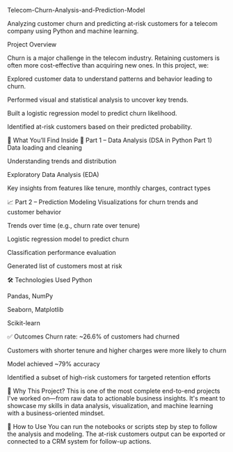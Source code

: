 Telecom-Churn-Analysis-and-Prediction-Model

Analyzing customer churn and predicting at-risk customers for a telecom company using Python and machine learning.

Project Overview

Churn is a major challenge in the telecom industry. Retaining customers is often more cost-effective than acquiring new ones. In this project, we:

Explored customer data to understand patterns and behavior leading to churn.

Performed visual and statistical analysis to uncover key trends.

Built a logistic regression model to predict churn likelihood.

Identified at-risk customers based on their predicted probability.

🧠 What You’ll Find Inside
📁 Part 1 – Data Analysis (DSA in Python Part 1)
Data loading and cleaning

Understanding trends and distribution

Exploratory Data Analysis (EDA)

Key insights from features like tenure, monthly charges, contract types

📈 Part 2 – Prediction Modeling
Visualizations for churn trends and customer behavior

Trends over time (e.g., churn rate over tenure)

Logistic regression model to predict churn

Classification performance evaluation

Generated list of customers most at risk

🛠️ Technologies Used
Python

Pandas, NumPy

Seaborn, Matplotlib

Scikit-learn

✅ Outcomes
Churn rate: ~26.6% of customers had churned

Customers with shorter tenure and higher charges were more likely to churn

Model achieved ~79% accuracy

Identified a subset of high-risk customers for targeted retention efforts

📌 Why This Project?
This is one of the most complete end-to-end projects I've worked on—from raw data to actionable business insights. It's meant to showcase my skills in data analysis, visualization, and machine learning with a business-oriented mindset.

📂 How to Use
You can run the notebooks or scripts step by step to follow the analysis and modeling. The at-risk customers output can be exported or connected to a CRM system for follow-up actions.

